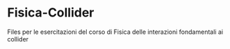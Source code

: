 # Fisica-Collider
 
Files per le esercitazioni del corso di Fisica delle interazioni fondamentali ai collider
